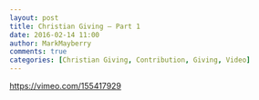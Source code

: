 ```yaml
---
layout: post
title: Christian Giving – Part 1
date: 2016-02-14 11:00
author: MarkMayberry
comments: true
categories: [Christian Giving, Contribution, Giving, Video]
---
```

https://vimeo.com/155417929
